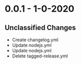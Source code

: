 # 0.0.1 - 1-0-2020

## Unclassified Changes

- Create changelog.yml
- Update nodejs.yml
- Update nodejs.yml
- Delete tagged-release.yml

